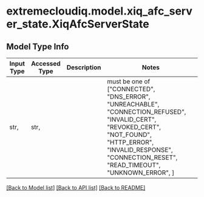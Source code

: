 # extremecloudiq.model.xiq_afc_server_state.XiqAfcServerState

## Model Type Info
Input Type | Accessed Type | Description | Notes
------------ | ------------- | ------------- | -------------
str,  | str,  |  | must be one of ["CONNECTED", "DNS_ERROR", "UNREACHABLE", "CONNECTION_REFUSED", "INVALID_CERT", "REVOKED_CERT", "NOT_FOUND", "HTTP_ERROR", "INVALID_RESPONSE", "CONNECTION_RESET", "READ_TIMEOUT", "UNKNOWN_ERROR", ] 

[[Back to Model list]](../../README.md#documentation-for-models) [[Back to API list]](../../README.md#documentation-for-api-endpoints) [[Back to README]](../../README.md)

